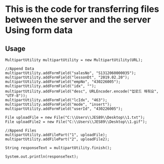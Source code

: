 

# This is the code for transferring files between the server and the server Using form data


## Usage


	MultipartUtility multipartUtility = new MultipartUtility(URL);

	//Append Data
	multipartUtility.addFormField("salesNo", "S1312060000035");
	multipartUtility.addFormField("lessonDt", "2019.02.20");
	multipartUtility.addFormField("empNo", "430226005");
	multipartUtility.addFormField("idx", "");
	multipartUtility.addFormField("desc", URLEncoder.encode("업로드 해줘요", "UTF-8"));
	multipartUtility.addFormField("lcIdx", "463");
	multipartUtility.addFormField("mode", "insert");
	multipartUtility.addFormField("userId", "430226005");

	File uploadFile = new File("C:\\Users\\JES89\\Desktop\\1.txt");
	File uploadFile2 = new File("C:\\Users\\JES89\\Desktop\\1.gif");

	//Append Files
	multipartUtility.addFilePart("1", uploadFile);
	multipartUtility.addFilePart("2", uploadFile2);

	String responseText = multipartUtility.finish();

	System.out.println(responseText);
